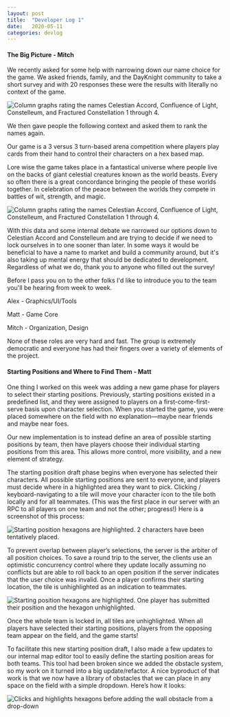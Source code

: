 ```yaml
---
layout: post
title:  "Developer Log 1"
date:   2020-05-11
categories: devlog
---
```


#### The Big Picture - Mitch

We recently asked for some help with narrowing down our name choice for the game. We asked friends, family, and the DayKnight community to take a short survey and with 20 responses these were the results with literally no context of the game.

<img src="https://cdn.discordapp.com/attachments/575192288951533571/708958390193356800/Screenshot_4.png" alt="Column graphs rating the names Celestian Accord, Confluence of Light, Constelleum, and Fractured Constellation 1 through 4." longdesc="/assets/long_descriptions/uninformed_name_survey.markdown">

<!--end_excerpt-->

We then gave people the following context and asked them to rank the names again.

Our game is a 3 versus 3 turn-based arena competition where players play cards from their hand to control their characters on a hex based map.

Lore wise the game takes place in a fantastical universe where people live on the backs of giant celestial creatures known as the world beasts. Every so often there is a great concordance bringing the people of these worlds together. In celebration of the peace between the worlds they compete in battles of wit, strength, and magic.

<img src="https://cdn.discordapp.com/attachments/575192288951533571/708955701258616862/Screenshot_3.png" alt="Column graphs rating the names Celestian Accord, Confluence of Light, Constelleum, and Fractured Constellation 1 through 4." longdesc="/assets/long_descriptions/informed_name_survey.markdown">

With this data and some internal debate we narrowed our options down to Celestian Accord and Constelleum and are trying to decide if we need to lock ourselves in to one sooner than later. In some ways it would be beneficial to have a name to market and build a community around, but it's also taking up mental energy that should be dedicated to development. Regardless of what we do, thank you to anyone who filled out the survey!

Before I pass you on to the other folks I'd like to introduce you to the team you'll be hearing from week to week.

Alex - Graphics/UI/Tools

Matt - Game Core

Mitch - Organization, Design

None of these roles are very hard and fast. The group is extremely democratic and everyone has had their fingers over a variety of elements of the project.

#### Starting Positions and Where to Find Them - Matt

One thing I worked on this week was adding a new game phase for players to select their starting positions. Previously, starting positions existed in a predefined list, and they were assigned to players on a first-come-first-serve basis upon character selection. When you started the game, you were placed somewhere on the field with no explanation—maybe near friends and maybe near foes.

Our new implementation is to instead define an area of possible starting positions by team, then have players choose their individual starting positions from this area. This allows more control, more visibility, and a new element of strategy.

The starting position draft phase begins when everyone has selected their characters. All possible starting positions are sent to everyone, and players must decide where in a highlighted area they want to pick. Clicking / keyboard-navigating to a tile will move your character icon to the tile both locally and for all teammates. (This was the first place in our server with an RPC to all players on one team and not the other; progress!) Here is a screenshot of this process:

![Starting position hexagons are highlighted. 2 characters have been tentatively placed.](https://cdn.discordapp.com/attachments/575192288951533571/708916437967700008/8hfn2-ivD26z4IFfR8mhHh55Jfxgvny9D2_-LmWu8IMpWjG6qowPKKrufVJA81erMU4ynh6s0gGXQUVeLdVSkbqdC69CznWtgfSm.png)

To prevent overlap between player’s selections, the server is the arbiter of all position choices. To save a round trip to the server, the clients use an optimistic concurrency control where they update locally assuming no conflicts but are able to roll back to an open position if the server indicates that the user choice was invalid. Once a player confirms their starting location, the tile is unhighlighted as an indication to teammates.

![Starting position hexagons are highlighted. One player has submitted their position and the hexagon unhighlighted.](https://cdn.discordapp.com/attachments/575192288951533571/708927060990623774/bIoz62zYmjd7FW1tJynPlQlTmlVk-xCRTiYDW3OEmn7Cu1jkfg1kAcQ5juHp_kYdDf9u3C2H0eOSadY2cU8OgumK-XE_l2jdgJsd.png)

Once the whole team is locked in, all tiles are unhighlighted. When all players have selected their starting positions, players from the opposing team appear on the field, and the game starts!

To facilitate this new starting position draft, I also made a few updates to our internal map editor tool to easily define the starting position areas for both teams. This tool had been broken since we added the obstacle system, so my work on it turned into a big update/refactor. A nice byproduct of that work is that we now have a library of obstacles that we can place in any space on the field with a simple dropdown. Here’s how it looks:

![Clicks and highlights hexagons before adding the wall obstacle from a drop-down](https://cdn.discordapp.com/attachments/575192288951533571/708927142704185344/maptool.gif)
